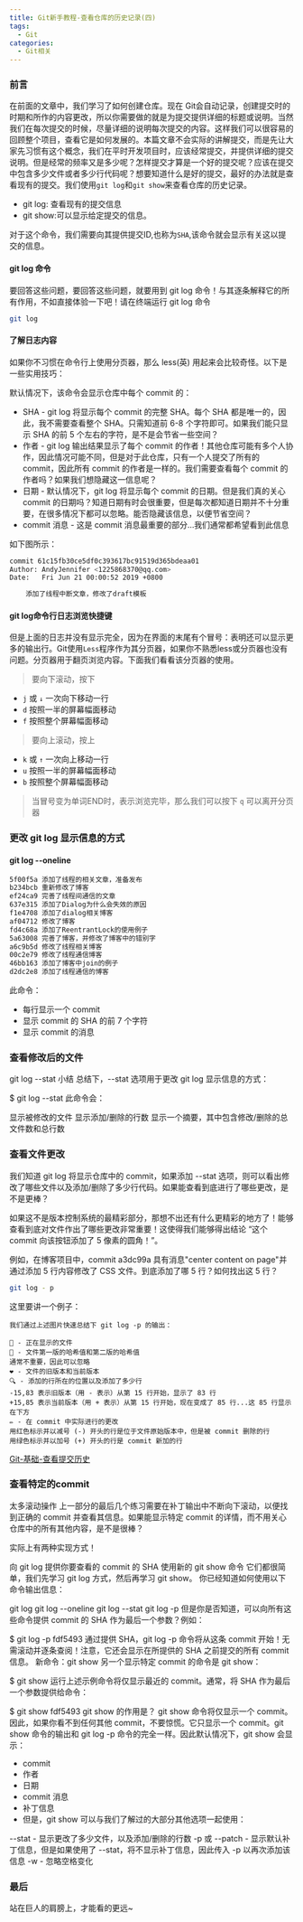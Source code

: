 ```yaml
---
title: Git新手教程-查看仓库的历史记录(四)
tags:
  - Git
categories:
  - Git相关
---
```


### 前言

在前面的文章中，我们学习了如何创建仓库。现在
Git会自动记录，创建提交时的时期和所作的内容更改，所以你需要做的就是为提交提供详细的标题或说明。当然我们在每次提交的时候，尽量详细的说明每次提交的内容。这样我们可以很容易的回顾整个项目，查看它是如何发展的。本篇文章不会实际的讲解提交，而是先让大家先习惯有这个概念，我们在平时开发项目时，应该经常提交，并提供详细的提交说明。但是经常的频率又是多少呢？怎样提交才算是一个好的提交呢？应该在提交中包含多少文件或者多少行代码呢？想要知道什么是好的提交，最好的办法就是查看现有的提交。我们使用`git log`和`git show`来查看仓库的历史记录。

- git log: 查看现有的提交信息
- git show:可以显示给定提交的信息。

对于这个命令，我们需要向其提供提交ID,也称为`SHA`,该命令就会显示有关这以提交的信息。

#### git log 命令

要回答这些问题，要回答这些问题，就要用到 git log 命令！与其逐条解释它的所有作用，不如直接体验一下吧！请在终端运行 git log 命令

```bash
git log
```

#### 了解日志内容

如果你不习惯在命令行上使用分页器，那么 less(英) 用起来会比较奇怪。以下是一些实用技巧：

默认情况下，该命令会显示仓库中每个 commit 的：

- SHA - git log 将显示每个 commit 的完整 SHA。每个 SHA 都是唯一的，因此，我不需要查看整个 SHA。只需知道前 6-8 个字符即可。如果我们能只显示 SHA 的前 5 个左右的字符，是不是会节省一些空间？
- 作者 - git log 输出结果显示了每个 commit 的作者！其他仓库可能有多个人协作，因此情况可能不同，但是对于此仓库，只有一个人提交了所有的 commit，因此所有 commit 的作者是一样的。我们需要查看每个 commit 的作者吗？如果我们想隐藏这一信息呢？
- 日期 - 默认情况下，git log 将显示每个 commit 的日期。但是我们真的关心 commit 的日期吗？知道日期有时会很重要，但是每次都知道日期并不十分重要，在很多情况下都可以忽略。能否隐藏该信息，以便节省空间？
- commit 消息 - 这是 commit 消息最重要的部分…我们通常都希望看到此信息

如下图所示：

```bash
commit 61c15fb30ce5df0c393617bc91519d365bdeaa01
Author: AndyJennifer <1225868370@qq.com>
Date:   Fri Jun 21 00:00:52 2019 +0800

    添加了线程中断文章，修改了draft模板
```

#### git log命令行日志浏览快捷键

但是上面的日志并没有显示完全，因为在界面的末尾有个冒号：表明还可以显示更多的输出行。Git使用`Less`程序作为其分页器，如果你不熟悉less或分页器也没有问题。分页器用于翻页浏览内容。下面我们看看该分页器的使用。

>要向下滚动，按下

- `j` 或 `↓` 一次向下移动一行
- `d` 按照一半的屏幕幅面移动
- `f` 按照整个屏幕幅面移动

>要向上滚动，按上

- `k` 或 `↑` 一次向上移动一行
- `u` 按照一半的屏幕幅面移动
- `b` 按照整个屏幕幅面移动

>当冒号变为单词END时，表示浏览完毕，那么我们可以按下 `q` 可以离开分页器


### 更改 git log 显示信息的方式

#### git log --oneline

```bash
5f00f5a 添加了线程的相关文章，准备发布
b234bcb 重新修改了博客
ef24ca9 完善了线程间通信的文章
637e315 添加了Dialog为什么会失效的原因
f1e4708 添加了dialog相关博客
af04712 修改了博客
fd4c68a 添加了ReentrantLock的使用例子
5a63008 完善了博客，并修改了博客中的错别字
a6c9b5d 修改了线程相关博客
00c2e79 修改了线程通信博客
46bb163 添加了博客中join的例子
d2dc2e8 添加了线程通信的博客
```

此命令：

- 每行显示一个 commit
- 显示 commit 的 SHA 的前 7 个字符
- 显示 commit 的消息
  
### 查看修改后的文件

git log --stat 小结
总结下，--stat 选项用于更改 git log 显示信息的方式：

$ git log --stat
此命令会：

显示被修改的文件
显示添加/删除的行数
显示一个摘要，其中包含修改/删除的总文件数和总行数

### 查看文件更改

我们知道 git log 将显示仓库中的 commit，如果添加 --stat 选项，则可以看出修改了哪些文件以及添加/删除了多少行代码。如果能查看到底进行了哪些更改，是不是更棒？

如果这不是版本控制系统的最精彩部分，那想不出还有什么更精彩的地方了！能够查看到底对文件作出了哪些更改非常重要！这使得我们能够得出结论 “这个 commit 向该按钮添加了 5 像素的圆角！”。

例如，在博客项目中，commit a3dc99a 具有消息"center content on page"并通过添加 5 行内容修改了 CSS 文件。到底添加了哪 5 行？如何找出这 5 行？

```bash
git log - p
```

这里要讲一个例子：

```
我们通过上述图片快速总结下 git log -p 的输出：

🔵 - 正在显示的文件
🔶 - 文件第一版的哈希值和第二版的哈希值
通常不重要，因此可以忽略
❤️ - 文件的旧版本和当前版本
🔍 - 添加的行所在的位置以及添加了多少行
-15,83 表示旧版本（用 - 表示）从第 15 行开始，显示了 83 行
+15,85 表示当前版本（用 + 表示）从第 15 行开始，现在变成了 85 行...这 85 行显示在下方
✏️ - 在 commit 中实际进行的更改
用红色标示并以减号 (-) 开头的行是位于文件原始版本中，但是被 commit 删除的行
用绿色标示并以加号 (+) 开头的行是 commit 新加的行
```

[Git-基础-查看提交历史](https://git-scm.com/book/zh/v2/Git-基础-查看提交历史)

### 查看特定的commit

太多滚动操作
上一部分的最后几个练习需要在补丁输出中不断向下滚动，以便找到正确的 commit 并查看其信息。如果能显示特定 commit 的详情，而不用关心仓库中的所有其他内容，是不是很棒？

实际上有两种实现方式！

向 git log 提供你要查看的 commit 的 SHA
使用新的 git show 命令
它们都很简单，我们先学习 git log 方式，然后再学习 git show。
你已经知道如何使用以下命令输出信息：

git log
git log --oneline
git log --stat
git log -p
但是你是否知道，可以向所有这些命令提供 commit 的 SHA 作为最后一个参数？例如：

$ git log -p fdf5493
通过提供 SHA，git log -p 命令将从这条 commit 开始！无需滚动并逐条查阅！注意，它还会显示在所提供的 SHA 之前提交的所有 commit 信息。
新命令：git show
另一个显示特定 commit 的命令是 git show：

$ git show
运行上述示例命令将仅显示最近的 commit。通常，将 SHA 作为最后一个参数提供给命令：

$ git show fdf5493
git show 的作用是？
git show 命令将仅显示一个 commit。因此，如果你看不到任何其他 commit，不要惊慌。它只显示一个 commit。git show 命令的输出和 git log -p 命令的完全一样。因此默认情况下，git show 会显示：

- commit
- 作者
- 日期
- commit 消息
- 补丁信息
- 但是，git show 可以与我们了解过的大部分其他选项一起使用：

--stat - 显示更改了多少文件，以及添加/删除的行数
-p 或 --patch - 显示默认补丁信息，但是如果使用了 --stat，将不显示补丁信息，因此传入 -p 以再次添加该信息
-w - 忽略空格变化

### 最后

站在巨人的肩膀上，才能看的更远~
